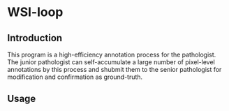 # WSI-loop

## Introduction
This program is a high-efficiency annotation process for the pathologist. The junior pathologist can self-accumulate a large number of pixel-level annotations by this process and shubmit them to the senior pathologist for modification and confirmation as ground-truth.

## Usage

